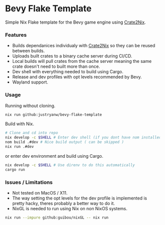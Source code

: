 # Bevy Flake Template
Simple Nix Flake template for the Bevy game engine using [Crate2Nix](https://github.com/nix-community/crate2nix).

### Features
- Builds dependanices individualy with [Crate2Nix](https://github.com/nix-community/crate2nix) so they can be reused between builds.
- Uploads built crates to a binary cache server during CI/CD.
- Local builds will pull crates from the cache server meaning the same crate doesn't need to built more than once.
- Dev shell with everything needed to build using Cargo.
- Release and dev profiles with opt levels recommended by Bevy.
- Wayland support.

### Usage

Running without cloning.
```bash
nix run github:justryanw/bevy-flake-template
```

Build with Nix.
```bash
# Clone and cd into repo
nix develop -c $SHELL # Enter dev shell (if you dont have nom installed)
nom build .#dev # Nice build output ( can be skipped )
nix run .#dev
```

or enter dev environment and build using Cargo.
```bash
nix develop -c $SHELL # Use direnv to do this automatically
cargo run
```

### Issues / Limitations

- Not tested on MacOS / X11.
- The way setting the opt levels for the dev profile is implemented is pretty hacky, theres probably a better way to do it.
- NixGL is needed to run using Nix on non NixOS systems.
```bash
nix run --impure github:guibou/nixGL -- nix run
```